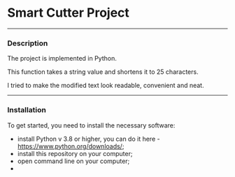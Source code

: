 # Smart Cutter Project
***
### Description
The project is implemented in Python.

This function takes a string value and shortens it to 25 characters. 

I tried to make the modified text look readable, convenient and neat.

***
### Installation
To get started, you need to install the necessary software:
- install Python v 3.8 or higher, you can do it here - https://www.python.org/downloads/;
- install this repository on your computer;
- open command line on your computer;
- 